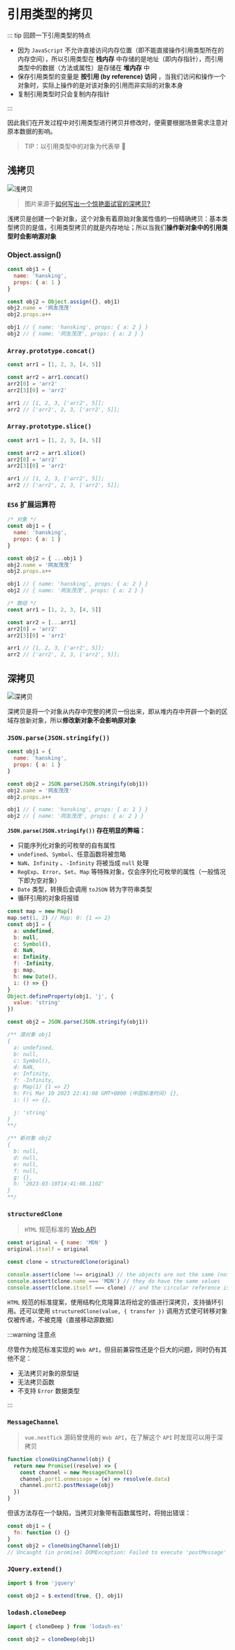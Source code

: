 # 引用类型的拷贝

::: tip 回顾一下引用类型的特点

- 因为 `JavaScript` 不允许直接访问内存位置（即不能直接操作引用类型所在的内存空间），所以引用类型在 **栈内存** 中存储的是地址（即内存指针），而引用类型中的数据（方法或属性）是存储在 **堆内存** 中
- 保存引用类型的变量是 **按引用 (by reference) 访问** ，当我们访问和操作一个对象时，实际上操作的是对该对象的引用而非实际的对象本身
- 复制引用类型时只会复制内存指针

:::

因此我们在开发过程中对引用类型进行拷贝并修改时，便需要根据场景需求注意对原本数据的影响。

> TIP：以引用类型中的对象为代表举 🌰

## 浅拷贝

![浅拷贝](./images/clone.webp)

> 图片来源于[如何写出一个惊艳面试官的深拷贝?](https://juejin.cn/post/6844903929705136141)

浅拷贝是创建一个新对象，这个对象有着原始对象属性值的一份精确拷贝：基本类型拷贝的是值，引用类型拷贝的就是内存地址；所以当我们**操作新对象中的引用类型时会影响源对象**

### Object.assign()

```js
const obj1 = {
  name: 'hansking',
  props: { a: 1 }
}

const obj2 = Object.assign({}, obj1)
obj2.name = '网友茂茂'
obj2.props.a++

obj1 // { name: 'hansking', props: { a: 2 } }
obj2 // { name: '网友茂茂', props: { a: 2 } }
```

### `Array.prototype.concat()`

```js
const arr1 = [1, 2, 3, [4, 5]]

const arr2 = arr1.concat()
arr2[0] = 'arr2'
arr2[3][0] = 'arr2'

arr1 // [1, 2, 3, ['arr2', 5]];
arr2 // ['arr2', 2, 3, ['arr2', 5]];
```

### `Array.prototype.slice()`

```js
const arr1 = [1, 2, 3, [4, 5]]

const arr2 = arr1.slice()
arr2[0] = 'arr2'
arr2[3][0] = 'arr2'

arr1 // [1, 2, 3, ['arr2', 5]];
arr2 // ['arr2', 2, 3, ['arr2', 5]];
```

### `ES6` 扩展运算符

```js
/* 对象 */
const obj1 = {
  name: 'hansking',
  props: { a: 1 }
}

const obj2 = { ...obj1 }
obj2.name = '网友茂茂'
obj2.props.a++

obj1 // { name: 'hansking', props: { a: 2 } }
obj2 // { name: '网友茂茂', props: { a: 2 } }

/* 数组 */
const arr1 = [1, 2, 3, [4, 5]]

const arr2 = [...arr1]
arr2[0] = 'arr2'
arr2[3][0] = 'arr2'

arr1 // [1, 2, 3, ['arr2', 5]];
arr2 // ['arr2', 2, 3, ['arr2', 5]];
```

## 深拷贝

![深拷贝](./images/clone-deep.webp)

深拷贝是将一个对象从内存中完整的拷贝一份出来，即从堆内存中开辟一个新的区域存放新对象，所以**修改新对象不会影响原对象**

### `JSON.parse(JSON.stringify())`

```js
const obj1 = {
  name: 'hansking',
  props: { a: 1 }
}

const obj2 = JSON.parse(JSON.stringify(obj1))
obj2.name = '网友茂茂'
obj2.props.a++

obj1 // { name: 'hansking', props: { a: 1 } }
obj2 // { name: '网友茂茂', props: { a: 2 } }
```

**`JSON.parse(JSON.stringify())` 存在明显的弊端：**

- 只能序列化对象的可枚举的自有属性
- `undefined`、`Symbol`、任意函数将被忽略
- `NaN`、`Infinity` 、`-Infinity` 将被当成 `null` 处理
- `RegExp`、`Error`、`Set`、`Map` 等特殊对象，仅会序列化可枚举的属性（一般情况下即为空对象）
- `Date` 类型，转换后会调用 `toJSON` 转为字符串类型
- 循环引用的对象将报错

```js
const map = new Map()
map.set(1, 2) // Map: 0: {1 => 2}
const obj1 = {
  a: undefined,
  b: null,
  c: Symbol(),
  d: NaN,
  e: Infinity,
  f: -Infinity,
  g: map,
  h: new Date(),
  i: () => {}
}
Object.defineProperty(obj1, 'j', {
  value: 'string'
})

const obj2 = JSON.parse(JSON.stringify(obj1))

/** 源对象 obj1
{
  a: undefined,
  b: null,
  c: Symbol(),
  d: NaN,
  e: Infinity,
  f: -Infinity,
  g: Map(1) {1 => 2}
  h: Fri Mar 10 2023 22:41:08 GMT+0800 (中国标准时间) {},
  i: () => {},

  j: 'string'
}
**/

/** 新对象 obj2
{
  b: null,
  d: null,
  e: null,
  f: null,
  g: {},
  h: '2023-03-10T14:41:08.110Z'
}
**/
```

### `structuredClone`

> `HTML` 规范标准的 [Web API](https://developer.mozilla.org/zh-CN/docs/Web/API/structuredClone)

```js
const original = { name: 'MDN' }
original.itself = original

const clone = structuredClone(original)

console.assert(clone !== original) // the objects are not the same (not same identity)
console.assert(clone.name === 'MDN') // they do have the same values
console.assert(clone.itself === clone) // and the circular reference is preserved
```

`HTML` 规范的标准提案，使用结构化克隆算法将给定的值进行深拷贝，支持循环引用。还可以使用 `structuredClone(value, { transfer })` 调用方式使可转移对象仅被传递，不被克隆（直接移动源数据）

:::warning 注意点

尽管作为规范标准实现的 `Web API`，但目前兼容性还是个巨大的问题，同时仍有其他不足：

- 无法拷贝对象的原型链
- 无法拷贝函数
- 不支持 `Error` 数据类型

:::

### `MessageChannel`

> `vue.nextTick` 源码曾使用的 `Web API`，在了解这个 `API` 时发现可以用于深拷贝

```js
function cloneUsingChannel(obj) {
  return new Promise((resolve) => {
    const channel = new MessageChannel()
    channel.port1.onmessage = (e) => resolve(e.data)
    channel.port2.postMessage(obj)
  })
}
```

但该方法存在一个缺陷，当拷贝对象带有函数属性时，将抛出错误：

```js
const obj1 = {
  fn: function () {}
}
const obj2 = cloneUsingChannel(obj1)
// Uncaught (in promise) DOMException: Failed to execute 'postMessage' on 'MessagePort': function () {} could not be cloned.
```

### `JQuery.extend()`

```js
import $ from 'jquery'

const obj2 = $.extend(true, {}, obj1)
```

### `lodash.cloneDeep`

```js
import { cloneDeep } from 'lodash-es'

const obj2 = cloneDeep(obj1)
```
